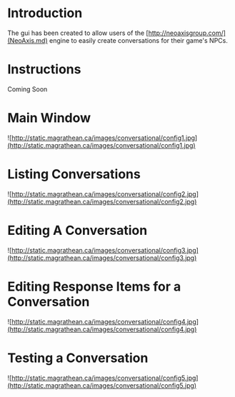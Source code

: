 # Introduction #

The gui has been created to allow users of the [http://neoaxisgroup.com/](NeoAxis.md) engine to easily create conversations for their game's NPCs.

# Instructions #
Coming Soon

# Main Window #
![http://static.magrathean.ca/images/conversational/config1.jpg](http://static.magrathean.ca/images/conversational/config1.jpg)

# Listing Conversations #
![http://static.magrathean.ca/images/conversational/config2.jpg](http://static.magrathean.ca/images/conversational/config2.jpg)

# Editing A Conversation #
![http://static.magrathean.ca/images/conversational/config3.jpg](http://static.magrathean.ca/images/conversational/config3.jpg)

# Editing Response Items for a Conversation #
![http://static.magrathean.ca/images/conversational/config4.jpg](http://static.magrathean.ca/images/conversational/config4.jpg)

# Testing a Conversation #
![http://static.magrathean.ca/images/conversational/config5.jpg](http://static.magrathean.ca/images/conversational/config5.jpg)